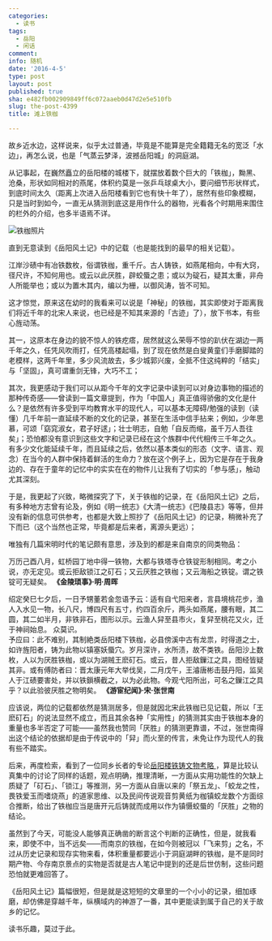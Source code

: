 ```yaml
---
categories:
  - 读书
tags:
  - 岳阳
  - 闲话
comment: 
info: 随机
date: '2016-4-5'
type: post
layout: post
published: true
sha: e482fb002909849ff6c072aaeb0d47d2e5e510fb
slug: the-post-4399
title: 滩上铁枷

---
```


故乡近水边，这样说来，似乎太过普通，毕竟是不能算是完全籍籍无名的宽泛「水边」，再怎么说，也是「气蒸云梦泽，波撼岳阳城」的洞庭湖。

从记事起，在巍然矗立的岳阳楼的城楼下，就摆放着数个巨大的「铁枷」，黝黑、沧桑，形状如同相对的燕尾，体积约莫是一张乒乓球桌大小，要问细节形状样式，到底时间太久（距离上次进入岳阳楼看到它也有快十年了），居然有些印象模糊，只是当时到如今，一直无从猜测到底这是用作什么的器物，光看各个时期用来围住的栏外的介绍，也多半语焉不详。

![铁枷照片](http://vip.0730.cn/UploadFile/2009111915381789.jpg)

直到无意读到《岳阳风土记》中的记载（也是能找到的最早的相关记载）。

>  
江岸沙碛中有冶铁数枚，俗谓铁枷，重千斤。古人铸铁，如燕尾相向，中有大窍，径尺许，不知何用也。或云以此厌胜，辟蛟蜃之患；或以为碇石，疑其太重，非舟人所能举也；或以为置木其内，编以为栅，以御风涛，皆不可知。

这才惊觉，原来这在幼时的我看来可以说是「神秘」的铁枷，其实即使对于距离我们将近千年的北宋人来说，也已经是不知其来源的「古迹」了），放下书本，有些心旌动荡。

其一，这原本在身边的貌不惊人的铁疙瘩，居然就这么荣辱不惊的趴伏在湖边一两千年之久，任凭风吹雨打，任凭高楼起塌，到了现在依然是白叟黄童们手磨脚踏的老模样，这两千年里，多少风流故去，多少城郭兴废，全抵不住这纯粹的「结实」与「坚固」，真可谓重剑无锋，大巧不工；

其次，我更感动于我们可以从距今千年的文字记录中读到可以对身边事物的描述的那种传奇感——曾读到一篇文章提到，作为「中国人」真正值得骄傲的文化是什么？是依然有许多受到平均教育水平的现代人，可以基本无障碍/勉强的读到（读懂）几千年前一直延续不断的文化的记录，甚至在生活中信手拈来；例如，少年思慕，可颂「窈窕淑女，君子好逑」；壮士明志，自勉「自反而缩，虽千万人吾往矣」；恐怕都没有意识到这些文字和记录已经在这个族群中代代相传三千年之久。有多少文化能延续千年，而且延续之后，依然以基本类似的形态（文字、语言、观念）在当今的人群中保持着鲜活的生命力？放在这个例子上，因为它是存在于我身边的、存在于童年的记忆中的实实在在的物件儿让我有了切实的「参与感」，触动尤其深刻。

于是，我更起了兴致，略微探究了下，关于铁枷的记录，在《岳阳风土记》之后，有多种地方志曾有论及，例如《明一统志》《大清一统志》《巴陵县志》等等，但并没有新的信息可供参考，也都是大致上照抄了《岳阳风土记》的记录，稍微补充了下而已（这个当然也正常，毕竟都是后来者，离源头更远）；

唯独有几篇宋明时代的笔记颇有意思，涉及到的都是来自南京的同类物品：

> 
万历己酉八月，虹桥园丁地中得一铁物，大都与铁塔寺仓铁锭形制相同。考之小说，亦无定见。或云拒敌锁江之矴石；又云厌胜之铁枷；又云海船之铁锭。谓之铁锭可无疑矣。 **《金陵琐事》·明·周晖**


> 
绍定癸巳七夕后，一日予甥董若金忽语予云：适有自弋阳来者，言县境桃花步，渔人入水见一物，长八尺，博四尺有五寸，约四百余斤，两头如燕尾，腰有眼，其二圆，其二如半月，非铁非石，图形以示。云渔人舁至县市火，复舁至桃花又火，迁于神祠始息。 众莫识。   
予应曰：此不难别，其制絶类岳阳楼下铁枷，必县傍溪中古有龙祟，时得道之士，如许旌阳者，铸为此物以镇塞妖蜃穴。岁月深许，水所渍，故不类铁。岳阳沙上数枚，人以为厌胜铁枷，或以为湖贼王麽矴石。或云，昔人拒敌鏁江之具，图经皆疑其非。或有傅防者曰：晋太康元年大举伐吴，二月戊午，王濬唐彬击鼓丹阳，监吴人于江碛要害处，并以铁鎻横截之，以为必此物。今观弋阳所出，可名之鏁江之具乎？以此验彼厌胜之物明矣。 **《游宦纪闻》·宋·张世南** 

应该说，两位的记载都依然是猜测居多，但是就因北宋此铁枷已见记载，所以「王麽矴石」的说法显然不成立，而且其余各种「实用性」的猜测其实由于铁枷本身的重量也多半否定了可能——虽然我也赞同「厌胜」的猜测更靠谱，不过，张世南得出这个结论的依据却是由于传说中的「舁」而火至的传言，未免让作为现代人的我有些不踏实。

后来，再度检索，看到了一位同乡长者的专论[岳阳楼铁铸文物考略 ](http://blog.sina.com.cn/s/blog_627760130100fi4g.html)，算是比较认真集中的讨论了同样的话题，观点明确，推理清晰，一方面从实用功能性的欠缺上质疑了「矴石」、「锁江」等推测，另一方面从自唐以来的「祭五龙」、「蛟龙之性，畏铁爱玉而嗜烧燕」的道家思维、以及民间传说观音剪黄纸为枷镇蛟龙数个方面综合推断，给出了铁枷应当是唐开元后铸就而成用以作为镇慑蛟蜃的「厌胜」之物的结论。

虽然到了今天，可能没人能够真正确凿的断言这个判断的正确性，但是，就我看来，即使不中，当不远矣——而南京的铁枷，在如今则被冠以「飞来剪」之名，不过从历史记录和现存实物来看，体积重量都要远小于洞庭湖畔的铁枷，是不是同时期产物、今存南京景点的实物是否就是古人笔记中提到的还是后世仿制，这些问题恐怕就更难回答了。

《岳阳风土记》篇幅很短，但是就是这短短的文章里的一个小小的记录，细加琢磨，却仿佛是穿越千年，纵横域内的神游了一番，其中更能读到属于自己的关于故乡的记忆。

读书乐趣，莫过于此。


